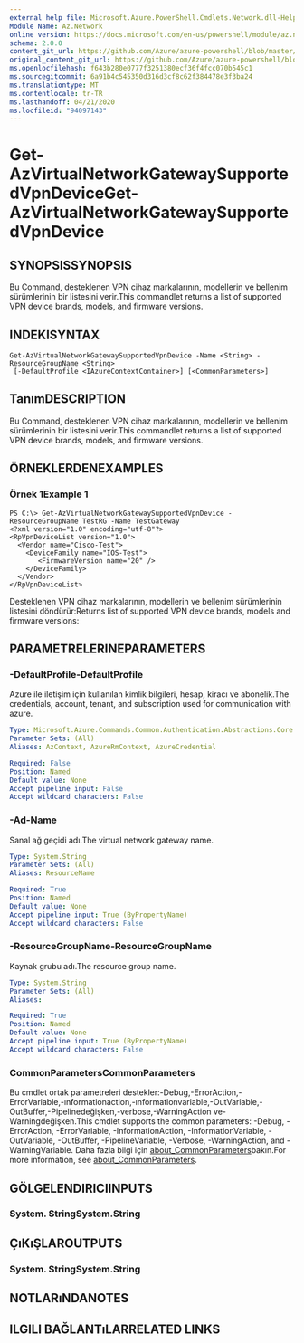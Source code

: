 ```yaml
---
external help file: Microsoft.Azure.PowerShell.Cmdlets.Network.dll-Help.xml
Module Name: Az.Network
online version: https://docs.microsoft.com/en-us/powershell/module/az.network/get-azvirtualnetworkgatewaysupportedvpndevice
schema: 2.0.0
content_git_url: https://github.com/Azure/azure-powershell/blob/master/src/Network/Network/help/Get-AzVirtualNetworkGatewaySupportedVpnDevice.md
original_content_git_url: https://github.com/Azure/azure-powershell/blob/master/src/Network/Network/help/Get-AzVirtualNetworkGatewaySupportedVpnDevice.md
ms.openlocfilehash: f643b280e0777f3251380ecf36f4fcc070b545c1
ms.sourcegitcommit: 6a91b4c545350d316d3cf8c62f384478e3f3ba24
ms.translationtype: MT
ms.contentlocale: tr-TR
ms.lasthandoff: 04/21/2020
ms.locfileid: "94097143"
---
```

# <span data-ttu-id="9b3a1-101">Get-AzVirtualNetworkGatewaySupportedVpnDevice</span><span class="sxs-lookup"><span data-stu-id="9b3a1-101">Get-AzVirtualNetworkGatewaySupportedVpnDevice</span></span>

## <span data-ttu-id="9b3a1-102">SYNOPSIS</span><span class="sxs-lookup"><span data-stu-id="9b3a1-102">SYNOPSIS</span></span>
<span data-ttu-id="9b3a1-103">Bu Command, desteklenen VPN cihaz markalarının, modellerin ve bellenim sürümlerinin bir listesini verir.</span><span class="sxs-lookup"><span data-stu-id="9b3a1-103">This commandlet returns a list of supported VPN device brands, models, and firmware versions.</span></span>

## <span data-ttu-id="9b3a1-104">INDEKI</span><span class="sxs-lookup"><span data-stu-id="9b3a1-104">SYNTAX</span></span>

```
Get-AzVirtualNetworkGatewaySupportedVpnDevice -Name <String> -ResourceGroupName <String>
 [-DefaultProfile <IAzureContextContainer>] [<CommonParameters>]
```

## <span data-ttu-id="9b3a1-105">Tanım</span><span class="sxs-lookup"><span data-stu-id="9b3a1-105">DESCRIPTION</span></span>
<span data-ttu-id="9b3a1-106">Bu Command, desteklenen VPN cihaz markalarının, modellerin ve bellenim sürümlerinin bir listesini verir.</span><span class="sxs-lookup"><span data-stu-id="9b3a1-106">This commandlet returns a list of supported VPN device brands, models, and firmware versions.</span></span>

## <span data-ttu-id="9b3a1-107">ÖRNEKLERDEN</span><span class="sxs-lookup"><span data-stu-id="9b3a1-107">EXAMPLES</span></span>

### <span data-ttu-id="9b3a1-108">Örnek 1</span><span class="sxs-lookup"><span data-stu-id="9b3a1-108">Example 1</span></span>
```
PS C:\> Get-AzVirtualNetworkGatewaySupportedVpnDevice -ResourceGroupName TestRG -Name TestGateway 
<?xml version="1.0" encoding="utf-8"?>
<RpVpnDeviceList version="1.0">
  <Vendor name="Cisco-Test">
    <DeviceFamily name="IOS-Test">
       <FirmwareVersion name="20" />
    </DeviceFamily>
  </Vendor>
</RpVpnDeviceList>
```

<span data-ttu-id="9b3a1-109">Desteklenen VPN cihaz markalarının, modellerin ve bellenim sürümlerinin listesini döndürür:</span><span class="sxs-lookup"><span data-stu-id="9b3a1-109">Returns list of supported VPN device brands, models and firmware versions:</span></span>
<?xml version="1.0" encoding="utf-8"?>
<RpVpnDeviceList version="1.0">
  <Vendor name="Cisco-Test">
    <DeviceFamily name="IOS-Test">
       <FirmwareVersion name="20" />
    </DeviceFamily>
  </Vendor>
</RpVpnDeviceList>

## <span data-ttu-id="9b3a1-110">PARAMETRELERINE</span><span class="sxs-lookup"><span data-stu-id="9b3a1-110">PARAMETERS</span></span>

### <span data-ttu-id="9b3a1-111">-DefaultProfile</span><span class="sxs-lookup"><span data-stu-id="9b3a1-111">-DefaultProfile</span></span>
<span data-ttu-id="9b3a1-112">Azure ile iletişim için kullanılan kimlik bilgileri, hesap, kiracı ve abonelik.</span><span class="sxs-lookup"><span data-stu-id="9b3a1-112">The credentials, account, tenant, and subscription used for communication with azure.</span></span>

```yaml
Type: Microsoft.Azure.Commands.Common.Authentication.Abstractions.Core.IAzureContextContainer
Parameter Sets: (All)
Aliases: AzContext, AzureRmContext, AzureCredential

Required: False
Position: Named
Default value: None
Accept pipeline input: False
Accept wildcard characters: False
```

### <span data-ttu-id="9b3a1-113">-Ad</span><span class="sxs-lookup"><span data-stu-id="9b3a1-113">-Name</span></span>
<span data-ttu-id="9b3a1-114">Sanal ağ geçidi adı.</span><span class="sxs-lookup"><span data-stu-id="9b3a1-114">The virtual network gateway name.</span></span>

```yaml
Type: System.String
Parameter Sets: (All)
Aliases: ResourceName

Required: True
Position: Named
Default value: None
Accept pipeline input: True (ByPropertyName)
Accept wildcard characters: False
```

### <span data-ttu-id="9b3a1-115">-ResourceGroupName</span><span class="sxs-lookup"><span data-stu-id="9b3a1-115">-ResourceGroupName</span></span>
<span data-ttu-id="9b3a1-116">Kaynak grubu adı.</span><span class="sxs-lookup"><span data-stu-id="9b3a1-116">The resource group name.</span></span>

```yaml
Type: System.String
Parameter Sets: (All)
Aliases:

Required: True
Position: Named
Default value: None
Accept pipeline input: True (ByPropertyName)
Accept wildcard characters: False
```

### <span data-ttu-id="9b3a1-117">CommonParameters</span><span class="sxs-lookup"><span data-stu-id="9b3a1-117">CommonParameters</span></span>
<span data-ttu-id="9b3a1-118">Bu cmdlet ortak parametreleri destekler:-Debug,-ErrorAction,-ErrorVariable,-ınformationaction,-ınformationvariable,-OutVariable,-OutBuffer,-Pipelinedeğişken,-verbose,-WarningAction ve-Warningdeğişken.</span><span class="sxs-lookup"><span data-stu-id="9b3a1-118">This cmdlet supports the common parameters: -Debug, -ErrorAction, -ErrorVariable, -InformationAction, -InformationVariable, -OutVariable, -OutBuffer, -PipelineVariable, -Verbose, -WarningAction, and -WarningVariable.</span></span> <span data-ttu-id="9b3a1-119">Daha fazla bilgi için [about_CommonParameters](http://go.microsoft.com/fwlink/?LinkID=113216)bakın.</span><span class="sxs-lookup"><span data-stu-id="9b3a1-119">For more information, see [about_CommonParameters](http://go.microsoft.com/fwlink/?LinkID=113216).</span></span>

## <span data-ttu-id="9b3a1-120">GÖLGELENDIRICI</span><span class="sxs-lookup"><span data-stu-id="9b3a1-120">INPUTS</span></span>

### <span data-ttu-id="9b3a1-121">System. String</span><span class="sxs-lookup"><span data-stu-id="9b3a1-121">System.String</span></span>

## <span data-ttu-id="9b3a1-122">ÇıKıŞLAR</span><span class="sxs-lookup"><span data-stu-id="9b3a1-122">OUTPUTS</span></span>

### <span data-ttu-id="9b3a1-123">System. String</span><span class="sxs-lookup"><span data-stu-id="9b3a1-123">System.String</span></span>

## <span data-ttu-id="9b3a1-124">NOTLARıNDA</span><span class="sxs-lookup"><span data-stu-id="9b3a1-124">NOTES</span></span>

## <span data-ttu-id="9b3a1-125">ILGILI BAĞLANTıLAR</span><span class="sxs-lookup"><span data-stu-id="9b3a1-125">RELATED LINKS</span></span>
